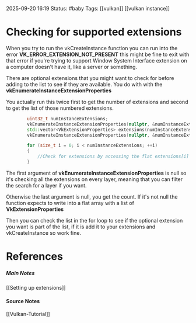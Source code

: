 2025-09-20 16:19
Status: #baby 
Tags: [[vulkan]] [[vulkan instance]]
# Checking for supported extensions

When you try to run the vkCreateInstance function you can run into the error **VK_ERROR_EXTENSION_NOT_PRESENT** this might be fine to exit with that error if you're trying to support Window System Interface extension on a computer doesn't have it, like a server or something.

There are optional extensions that you might want to check for before adding to the list to see if they are available. You do with with the **vkEnumerateInstanceExtensionProperties**

You actually run this twice first to get the number of extensions and second to get the list of those numbered extensions.

```c++
        uint32_t numInstanceExtensions;
        vkEnumerateInstanceExtensionProperties(nullptr, &numInstanceExtensions, nullptr);
        std::vector<VkExtensionProperties> extensions(numInstanceExtensions); 
        vkEnumerateInstanceExtensionProperties(nullptr, &numInstanceExtensions, extensionsDebug);

        for (size_t i = 0; i < numInstanceExtensions; ++i)
        {
	        //Check for extensions by accessing the flat extensions[i] to see if you're thing is supported
        }
```

The first argument of **vkEnumerateInstanceExtensionProperties** is null so it's checking all the extensions on every layer, meaning that you can filter the search for a layer if you want.

Otherwise the last argument is null, you get the count. If it's not null the function expects to write into a flat array with a list of **VkExtensionProperties**

Then you can check the list in the for loop to see if the optional extension you want is part of the list, if it is add it to your extensions and vkCreateInstance so work fine.
# References
##### Main Notes
[[Setting up extensions]]
#### Source Notes
[[Vulkan-Tutorial]]
